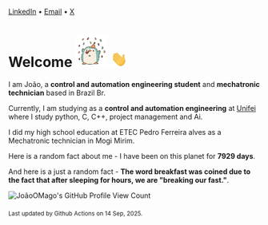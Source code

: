 [LinkedIn](https://www.linkedin.com/in/joão-pedro-gozzoli-b95641301/) &bull;
[Email](joaopedrogozzoli@gmail.com) &bull;
[X](https://x.com/jpp12prado)

# Welcome <img src="happy.gif" height="64px" /> <img src="wave.gif" height="32px" />

I am João, a  **control and automation engineering student** and **mechatronic technician** based in Brazil Br.

Currently, I am studying as a **control and automation engineering** at [Unifei](https://unifei.edu.br) where I study python, C, C++, project management and Ai.

I did my high school education at ETEC Pedro Ferreira alves as a Mechatronic technician in Mogi Mirim.

Here is a random fact about me - I have been on this planet for **7929 days**.

And here is a just a random fact -  **The word breakfast was coined due to the fact that after sleeping for hours, we are "breaking our fast."**.

![JoãoOMago's GitHub Profile View Count](https://komarev.com/ghpvc/?username=JoaoOMago)

<sub>Last updated by Github Actions on 14 Sep, 2025.</sub>

